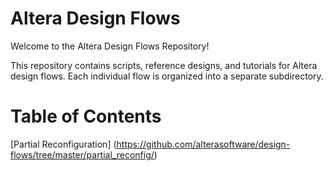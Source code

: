 # Altera Design Flows

Welcome to the Altera Design Flows Repository!

This repository contains scripts, reference designs, and tutorials for Altera design flows. Each individual flow is organized into a separate subdirectory.

# Table of Contents

[Partial Reconfiguration] (https://github.com/alterasoftware/design-flows/tree/master/partial_reconfig/)

